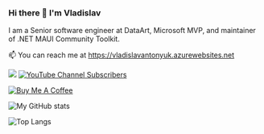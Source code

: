 ### Hi there 👋 I'm Vladislav

I am a Senior software engineer at DataArt, Microsoft MVP, and maintainer of .NET MAUI Community Toolkit.

📫 You can reach me at https://vladislavantonyuk.azurewebsites.net 

<a href="https://stand-with-ukraine.pp.ua"><img src="https://img.shields.io/badge/made_in-ukraine-ffd700.svg?labelColor=0057b7"></a>
[![YouTube Channel Subscribers](https://img.shields.io/youtube/channel/subscribers/UCAqyXWpRInCFTEgPCzxSKrA?color=%23FF0000&label=Subscribe%20on%20YouTube&logo=youtube&style=flat-square)](https://www.youtube.com/VladislavAntonyuk)

[![Buy Me A Coffee](https://ik.imagekit.io/VladislavAntonyuk/vladislavantonyuk/misc/bmc-button.png)](https://www.buymeacoffee.com/vlad.antonyuk)

![My GitHub stats](https://github-readme-stats-peach-kappa-40.vercel.app/api/?username=VladislavAntonyuk&show_icons=true&title_color=fff&icon_color=79ff97&text_color=9f9f9f&bg_color=151515)

![Top Langs](https://github-readme-stats-peach-kappa-40.vercel.app/api/top-langs/?username=VladislavAntonyuk&title_color=fff&icon_color=79ff97&text_color=9f9f9f&bg_color=151515)
